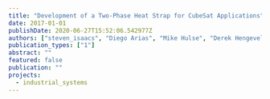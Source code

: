 ```yaml
---
title: "Development of a Two-Phase Heat Strap for CubeSat Applications"
date: 2017-01-01
publishDate: 2020-06-27T15:52:06.542977Z
authors: ["steven_isaacs", "Diego Arias", "Mike Hulse", "Derek Hengeveld", "peter_hamlington"]
publication_types: ["1"]
abstract: ""
featured: false
publication: ""
projects:
  - industrial_systems
---
```


